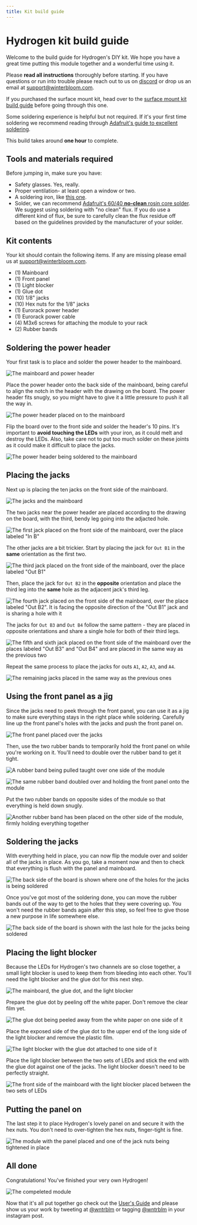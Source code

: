 ```yaml
---
title: Kit build guide
---
```


# Hydrogen kit build guide

Welcome to the build guide for Hydrogen's DIY kit. We hope you have a great time putting this module together and a wonderful time using it.

Please **read all instructions** thoroughly before starting. If you have questions or run into trouble please reach out to us on [discord] or drop us an email at support@winterbloom.com.

If you purchased the surface mount kit, head over to the [surface mount kit build guide](/surface-mount-build) before going through this one.

Some soldering experience is helpful but not required. If it's your first time soldering we recommend reading through [Adafruit's guide to excellent soldering](https://learn.adafruit.com/adafruit-guide-excellent-soldering).

This build takes around **one hour** to complete.

[discord]: https://discord.gg/UpfqghQ

## Tools and materials required

Before jumping in, make sure you have:

* Safety glasses. Yes, really.
* Proper ventilation- at least open a window or two.
* A soldering iron, like [this one](https://www.adafruit.com/product/180).
* Solder, we can recommend [Adafruit's 60/40 **no-clean** rosin core solder](https://www.adafruit.com/product/145). We suggest using soldering with "no clean" flux. If you do use a different kind of flux, be sure to carefully clean the flux residue off based on the guidelines provided by the manufacturer of your solder.

## Kit contents

Your kit should contain the following items. If any are missing please email us at support@winterbloom.com.

<object
    alt="Kit contents"
    data-is-svg-map
    data-list="kit-contents-img-datalist"
    data-stylesheet="/styles/kit-contents-svgmap.css"
    data-info-text-template="kit-contents-img-info-text"
    data="../images/kit.svg"
    height="100%"
    id="kit-contents-img"
    type="image/svg+xml"
    width="100%">
</object>
<template id="kit-contents-img-info-text">
    <g id="info-text-container">
        <rect data-size-to="info-text"></rect>
        <text id="info-text"></text>
    </g>
</template>
<datalist id="kit-contents-img-datalist">
    <option value="mainboard">Mainboard</option>
    <option value="panel">Front panel</option>
    <option value="light-blocker">Light blocker</option>
    <option value="jacks">1/8" jacks (10)</option>
    <option value="nuts">Hex nuts for the 1/8" jacks (10)</option>
    <option value="power-header">Eurorack power header (1)</option>
    <option value="power-cable">Eurorack power cable (1)</option>
    <option value="mounting-screws">M3x6 screws (4)</option>
    <option value="rubber-bands">Rubber bands (2)</option>
    <option value="glue-dot">Glue dot (1)</option>
</datalist>
<script type="module" src="/scripts/svgmap.js"></script>
<link rel="stylesheet" href="/styles/svgmap.css"/>

- (1) Mainboard
- (1) Front panel
- (1) Light blocker
- (1) Glue dot
- (10) 1/8" jacks
- (10) Hex nuts for the 1/8" jacks
- (1) Eurorack power header
- (1) Eurorack power cable
- (4) M3x6 screws for attaching the module to your rack
- (2) Rubber bands


## Soldering the power header

Your first task is to place and solder the power header to the mainboard.

![The mainboard and power header](/images/2-pwr-1.jpg)

Place the power header onto the back side of the mainboard, being careful to align the notch in the header with the drawing on the board. The power header fits snugly, so you might have to give it a little pressure to push it all the way in.

![The power header placed on to the mainboard](/images/3-place-pwr-1.jpg)

Flip the board over to the front side and solder the header's 10 pins. It's important to **avoid touching the LEDs** with your iron, as it could melt and destroy the LEDs. Also, take care not to put too much solder on these joints as it could make it difficult to place the jacks.

![The power header being soldered to the mainboard](/images/4-solder-pwr-2.jpg)

## Placing the jacks

Next up is placing the ten jacks on the front side of the mainboard.

![The jacks and the mainboard](/images/5-jacks-2.jpg)

The two jacks near the power header are placed according to the drawing on the board, with the third, bendy leg going into the adjacted hole.

![The first jack placed on the front side of the mainboard, over the place labeled "In B"](/images/6-place-first-jack-2.jpg)

The other jacks are a bit trickier. Start by placing the jack for `Out B1` in the **same** orientation as the first two.

![The third jack placed on the front side of the mainboard, over the place labeled "Out B1"](/images/7-place-second-jack-1.jpg)

Then, place the jack for `Out B2` in the **opposite** orientation and place the third leg into the **same** hole as the adjacent jack's third leg.

![The fourth jack placed on the front side of the mainboard, over the place labeled "Out B2". It is facing the opposite direction of the "Out B1" jack and is sharing a hole with it](/images/8-place-shared-jack-1.jpg)

The jacks for `Out B3` and `Out B4` follow the same pattern - they are placed in opposite orientations and share a single hole for both of their third legs.

![The fifth and sixth jack placed on the front side of the mainboard over the places labeled "Out B3" and "Out B4" and are placed in the same way as the previous two](/images/9-place-second-shared-jack-2.jpg)

Repeat the same process to place the jacks for outs `A1`, `A2`, `A3`, and `A4`.

![The remaining jacks placed in the same way as the previous ones](/images/10-place-remaining-jacks-1.jpg)

## Using the front panel as a jig

Since the jacks need to peek through the front panel, you can use it as a jig to make sure everything stays in the right place while soldering. Carefully line up the front panel's holes with the jacks and push the front panel on.

![The front panel placed over the jacks](/images/11-panel-align-4.jpg)

Then, use the two rubber bands to temporarily hold the front panel on while you're working on it. You'll need to double over the rubber band to get it tight.

![A rubber band being pulled taught over one side of the module](/images/12-rubber-band-3.jpg)

![The same rubber band doubled over and holding the front panel onto the module](/images/12-rubber-band-1.jpg)

Put the two rubber bands on opposite sides of the module so that everything is held down snugly.

![Another rubber band has been placed on the other side of the module, firmly holding everything together](/images/13-another-rubber-band-1.jpg)

## Soldering the jacks

With everything held in place, you can now flip the module over and solder all of the jacks in place. As you go, take a moment now and then to check that everything is flush with the panel and mainboard.

![The back side of the board is shown where one of the holes for the jacks is being soldered](/images/14-soldering-jacks-5.jpg)

Once you've got most of the soldering done, you can move the rubber bands out of the way to get to the holes that they were covering up. You won't need the rubber bands again after this step, so feel free to give those a new purpose in life somewhere else.

![The back side of the board is shown with the last hole for the jacks being soldered](/images/15-finishing-jacks-1.jpg)

## Placing the light blocker

Because the LEDs for Hydrogen's two channels are so close together, a small light blocker is used to keep them from bleeding into each other. You'll need the light blocker and the glue dot for this next step.

![The mainboard, the glue dot, and the light blocker](/images/16-light-blocker-2.jpg)

Prepare the glue dot by peeling off the white paper. Don't remove the clear film yet.

![The glue dot being peeled away from the white paper on one side of it](/images/17-glue-dot-1.jpg)

Place the exposed side of the glue dot to the upper end of the long side of the light blocker and remove the plastic film.

![The light blocker with the glue dot attached to one side of it](/images/18-stick-glue-on-2.jpg)

Place the light blocker between the two sets of LEDs and stick the end with the glue dot against one of the jacks. The light blocker doesn't need to be perfectly straight.

![The front side of the mainboard with the light blocker placed between the two sets of LEDs](/images/19-place-light-blocker-2.jpg)

## Putting the panel on

The last step it to place Hydrogen's lovely panel on and secure it with the hex nuts. You don't need to over-tighten the hex nuts, finger-tight is fine.

![The module with the panel placed and one of the jack nuts being tightened in place](/images/20-jack-nuts-2.jpg)

## All done

Congratulations! You've finished your very own Hydrogen!

![The compeleted module](/images/21-finished-3.jpg)

Now that it's all put together go check out the [User's Guide](/) and please show us your work by tweeting at [@wntrblm](https://twitter.com/wntrblm) or tagging [@wntrblm](https://instagram.com/wntrblm) in your instagram post.

